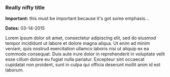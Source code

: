 ### Really nifty title

**Important:** this must be important because it's got some emphasis...

**Dates:** 03-14-2015

Lorem ipsum dolor sit amet, consectetur adipiscing elit, sed do eiusmod tempor incididunt ut labore et dolore magna aliqua. 
Ut enim ad minim veniam, quis nostrud exercitation ullamco laboris nisi ut aliquip ex ea commodo consequat. 
Duis aute irure dolor in reprehenderit in voluptate velit esse cillum dolore eu fugiat nulla pariatur. 
Excepteur sint occaecat cupidatat non proident, sunt in culpa qui officia deserunt mollit anim id est laborum.

<!---
Publish: yes
Categories: Planning, Reliability
Topics: Testing, Debugging, Design
Tags: training, webinar,
Level: 2
Prerequisites: defaults
Aggregate: subresource
--->
